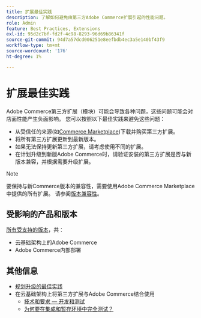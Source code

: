 ```yaml
---
title: 扩展最佳实践
description: 了解如何避免由第三方Adobe Commerce扩展引起的性能问题。
role: Admin
feature: Best Practices, Extensions
exl-id: 95d2c7bf-fd2f-4c98-8293-96d69b86341f
source-git-commit: 94d7a57dcd006251e8eefbdb4ec3a5e140bf43f9
workflow-type: tm+mt
source-wordcount: '176'
ht-degree: 1%

---
```


# 扩展最佳实践

Adobe Commerce第三方扩展（模块）可能会导致各种问题，这些问题可能会对店面性能产生负面影响。 您可以按照以下最佳实践来避免这些问题：

- 从受信任的来源(如[Commerce Marketplace](https://marketplace.magento.com/extensions.html))下载并购买第三方扩展。
- 将所有第三方扩展更新到最新版本。
- 如果无法保持更新第三方扩展，请考虑使用不同的扩展。
- 在计划升级到新版Adobe Commerce时，请验证安装的第三方扩展是否与新版本兼容，并根据需要升级扩展。

>[!NOTE]
>
> 要保持与新Commerce版本的兼容性，需要使用Adobe Commerce Marketplace中提供的所有扩展。 请参阅[版本兼容性](https://developer.adobe.com/commerce/marketplace/guides/sellers/compatibility/releases/)。

## 受影响的产品和版本

[所有受支持的版本](../../../release/versions.md)，共：

- 云基础架构上的Adobe Commerce
- Adobe Commerce内部部署

## 其他信息

- [规划升级的最佳实践](../../../upgrade/prepare/best-practices.md)
- 在云基础架构上将第三方扩展与Adobe Commerce结合使用
   - [技术和要求 — 开发和测试](https://devdocs.magento.com/cloud/requirements/cloud-requirements.html#cloud-req-devtest)
   - [为何要在集成和暂存环境中完全测试？](https://devdocs.magento.com/cloud/live/live.html#whytest)
